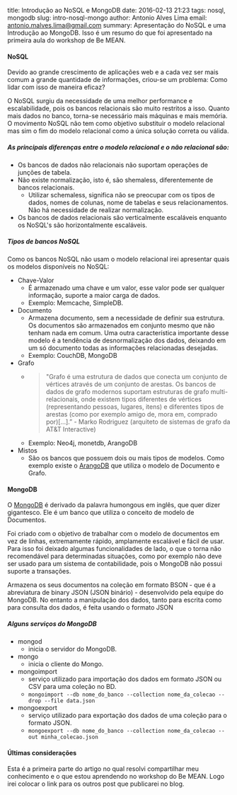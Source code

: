 title: Introdução ao NoSQL e MongoDB
date: 2016-02-13 21:23
tags: nosql, mongodb
slug: intro-nosql-mongo
author: Antonio Alves Lima
email: antonio.malves.lima@gmail.com
summary: Apresentação do NoSQL e uma Introdução ao MongoDB. Isso é um resumo do que foi apresentado na primeira aula do workshop de Be MEAN.

#### NoSQL

Devido ao grande crescimento de aplicações web e a cada vez ser mais comum a grande quantidade de informações,
criou-se um problema: Como lidar com isso de maneira eficaz?

O NoSQL surgiu da necessidade de uma melhor performance e escalabilidade, pois os bancos relacionais são muito restritos a isso.
Quanto mais dados no banco, torna-se necessário mais máquinas e mais memória. O movimento NoSQL não tem como objetivo substituir
 o modelo relacional mas sim o fim do modelo relacional como a única solução correta ou válida.

##### As principais diferenças entre o modelo relacional e o não relacional são:

* Os bancos de dados não relacionais não suportam operações de junções de tabela.
* Não existe normalização, isto é, são shemaless, diferentemente de bancos relacionais.
    * Utilizar schemaless, significa não se preocupar com os tipos de dados, nomes de colunas, nome de tabelas e seus relacionamentos. Não há necessidade de realizar normalização.
* Os bancos de dados relacionais são verticalmente escaláveis enquanto os NoSQL's são horizontalmente escaláveis.

##### Tipos de bancos NoSQL

Como os bancos NoSQL não usam o modelo relacional irei apresentar quais os modelos disponíveis no NoSQL:

* Chave-Valor
    * É armazenado uma chave e um valor, esse valor pode ser qualquer informação, suporte a maior carga de dados.
    * Exemplo: Memcache, SimpleDB.
* Documento
    * Armazena documento, sem a necessidade de definir sua estrutura. Os documentos são armazenados
 em conjunto mesmo que não tenham nada em comum. Uma outra característica importante desse modelo é a tendência
 de desnormalização dos dados, deixando em um só documento todas as informações relacionadas desejadas.
	* Exemplo: CouchDB, MongoDB
* Grafo
    * > "Grafo é uma estrutura de dados que conecta um conjunto de vértices através de um conjunto de arestas.
Os bancos de dados de grafo modernos suportam estruturas de grafo multi-relacionais, onde existem tipos diferentes
de vértices (representando pessoas, lugares, itens) e diferentes tipos de arestas (como por exemplo amigo de,
 mora em, comprado por)[...].” - Marko Rodriguez (arquiteto de sistemas de grafo da AT&T Interactive)
    * Exemplo: Neo4j, monetdb, ArangoDB
* Mistos
    * São os bancos que possuem dois ou mais tipos de modelos. Como exemplo existe o [ArangoDB](https://www.arangodb.com/) que utiliza o modelo de Documento e Grafo.


#### MongoDB

O [MongoDB](https://www.mongodb.org/) é derivado da palavra humongous em inglês, que quer dizer gigantesco. Ele é um banco que utiliza o conceito de modelo de Documentos.

Foi criado com o objetivo de trabalhar com o modelo de documentos em vez de linhas, extremamente rápido, amplamente escalável e fácil de usar. Para isso foi deixado algumas funcionalidades de lado, o que o torna não recomendável para determinadas situações, como por exemplo não deve ser usado para um sistema de contabilidade, pois o MongoDB não possui suporte a transações.

Armazena os seus documentos na coleção em formato BSON - que é a abreviatura de binary JSON (JSON binário) - desenvolvido pela equipe do MongoDB. No entanto a manipulação dos dados, tanto para escrita como para consulta dos dados, é feita usando o formato JSON


##### Alguns serviços do MongoDB

* mongod
    * inicia o servidor do MongoDB.
* mongo
    * inicia o cliente do Mongo.
* mongoimport
    * serviço utilizado para importação dos dados em formato JSON ou CSV para uma coleção no BD.
    * `mongoimport --db nome_do_banco --collection nome_da_colecao --drop --file data.json`
* mongoexport
    * serviço utilizado para exportação dos dados de uma coleção para o formato JSON.
    * `mongoexport --db nome_do_banco --collection nome_da_colecao --out minha_colecao.json` 


#### Últimas considerações

Esta é a primeira parte do artigo no qual resolvi compartilhar meu conhecimento e o que estou aprendendo no workshop do Be MEAN. 
Logo irei colocar o link para os outros post que publicarei no blog.







